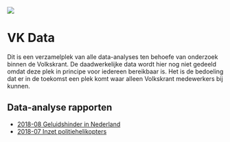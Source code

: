 ![](materal/logo.png)

# VK Data

Dit is een verzamelplek van alle data-analyses ten behoefe van onderzoek binnen de Volkskrant. De daadwerkelijke data wordt hier nog niet gedeeld omdat deze plek in principe voor iedereen bereikbaar is. Het is de bedoeling dat er in de toekomst een plek komt waar alleen Volkskrant medewerkers bij kunnen.

## Data-analyse rapporten

* [2018-08 Geluidshinder in Nederland](http://rpubs.com/vk-data/geluidshinder)
* [2018-07 Inzet politiehelikopters](http://rpubs.com/vk-data/politiehelikopters)
